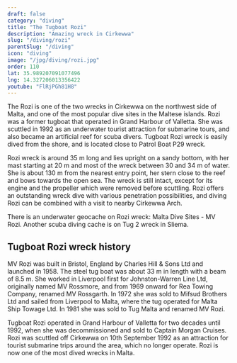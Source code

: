 ```yaml
---
draft: false
category: "diving"
title: "The Tugboat Rozi"
description: "Amazing wreck in Cirkewwa"
slug: "/diving/rozi"
parentSlug: "/diving"
icon: "diving"
image: "/jpg/diving/rozi.jpg"
order: 110
lat: 35.989207091077496
lng: 14.327206013356422
youtube: "FlRjPGh81H8"
---
```

The Rozi is one of the two wrecks in Cirkewwa on the northwest side of Malta, and one of the most popular dive sites in the Maltese islands. Rozi was a former tugboat that operated in Grand Harbour of Valletta. She was scuttled in 1992 as an underwater tourist attraction for submarine tours, and also became an artificial reef for scuba divers. Tugboat Rozi wreck is easily dived from the shore, and is located close to Patrol Boat P29 wreck.

Rozi wreck is around 35 m long and lies upright on a sandy bottom, with her mast starting at 20 m and most of the wreck between 30 and 34 m of water. She is about 130 m from the nearest entry point, her stern close to the reef and bows towards the open sea. The wreck is still intact, except for its engine and the propeller which were removed before scuttling. Rozi offers an outstanding wreck dive with various penetration possibilities, and diving Rozi can be combined with a visit to nearby Cirkewwa Arch.

There is an underwater geocache on Rozi wreck: Malta Dive Sites - MV Rozi. Another scuba diving cache is on Tug 2 wreck in Sliema.

## Tugboat Rozi wreck history

MV Rozi was built in Bristol, England by Charles Hill & Sons Ltd and launched in 1958. The steel tug boat was about 33 m in length with a beam of 8.5 m. She worked in Liverpool first for Johnston-Warren Line Ltd, originally named MV Rossmore, and from 1969 onward for Rea Towing Company, renamed MV Rossgarth. In 1972 she was sold to Mifsud Brothers Ltd and sailed from Liverpool to Malta, where the tug operated for Malta Ship Towage Ltd. In 1981 she was sold to Tug Malta and renamed MV Rozi.

Tugboat Rozi operated in Grand Harbour of Valletta for two decades until 1992, when she was decommissioned and sold to Captain Morgan Cruises. Rozi was scuttled off Cirkewwa on 10th September 1992 as an attraction for tourist submarine trips around the area, which no longer operate. Rozi is now one of the most dived wrecks in Malta.
